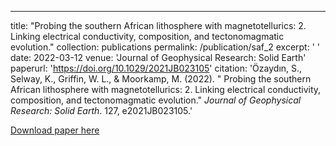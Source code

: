---
title: "Probing the southern African lithosphere with magnetotellurics: 2. Linking electrical conductivity, composition, and tectonomagmatic evolution."
collection: publications
permalink: /publication/saf_2
excerpt: ' '
date: 2022-03-12
venue: 'Journal of Geophysical Research: Solid Earth'
paperurl: 'https://doi.org/10.1029/2021JB023105'
citation: 'Özaydın, S., Selway, K., Griffin, W. L., & Moorkamp, M. (2022). &quot; Probing the southern African lithosphere with magnetotellurics: 2. Linking electrical conductivity, composition, and tectonomagmatic evolution.&quot; <i>Journal of Geophysical Research: Solid Earth</i>. 127, e2021JB023105.'

[Download paper here](https://doi.org/10.1029/2021JB023105)

